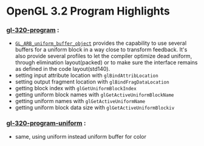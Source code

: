 # OpenGL 3.2 Program Highlights

### [gl-320-program](https://github.com/elect86/jogl-samples/blob/master/jogl-samples/src/tests/gl_320/program/Gl_320_program.java) :

* [`GL_ARB_uniform_buffer_object`](https://www.opengl.org/registry/specs/ARB/uniform_buffer_object.txt) 
provides the capability to use several buffers for a uniform block in a way close to transform feedback. It's 
also provide several profiles to let the compiler optimize dead uniform, through elimination layout(packed) or 
to make sure the interface remains as defined in the code layout(std140).
* setting input attribute location with `glBindAttribLocation`
* setting output fragment location with `glBindFragDataLocation`
* getting block index with `glGetUniformBlockIndex`
* getting uniform block names with `glGetActiveUniformBlockName`
* getting uniform names with `glGetActiveUniformName`
* getting uniform block data size with `glGetActiveUniformBlockiv`

### [gl-320-program-uniform](https://github.com/elect86/jogl-samples/blob/master/jogl-samples/src/tests/gl_320/program/Gl_320_program_uniform.java) :

* same, using uniform instead uniform buffer for color

